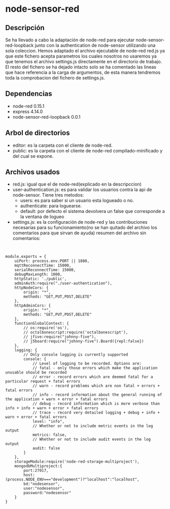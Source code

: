 # node-sensor-red
## Descripción
Se ha llevado a cabo la adaptación de node-red para ejecutar node-sensor-red-loopback junto con la authentication de node-sensor utilizando una sola coleccion.
Hemos adaptado el archivo ejecutable de node-red red.js ya que este fichero acepta parametros los cuales nosotros no usaremos ya que tenemos el archivo settings.js directamente en el directorio de trabajo. 
El resto del fichero se ha dejado intacto solo se ha comentado las lineas que hace referencia a la carga de argumentos, de esta manera tendremos toda la comprobacion del fichero de settings.js.
## Dependencias
- node-red 0.15.1
- express 4.14.0
- node-sensor-red-loopback 0.0.1
## Arbol de directorios
- editor: es la carpeta con el cliente de node-red.
- public: es la carpeta con el cliente de node-red compilado-minificado y del cual se expone.
## Archivos usados
- red.js: igual que el de node-red(explicado en la descripccion)
- user-authentication.js: es para validar los usuarios contra la api de node-sensor. Tiene tres metodos:
     - users: es para saber si un usuario esta logueado o no.
     - authenticate: para loguearse.
     - default: por defecto el sistema devolvera un false que corresponde a la ventana de logueo
- settings.js: es la configuración de node-red y las contribuciones necesarias para su funcionamiento(no se han quitado del archivo los comentarios para que sirvan de ayuda) resumen del archivo sin comentarios:
```


module.exports = {
    uiPort: process.env.PORT || 1880,
    mqttReconnectTime: 15000,
    serialReconnectTime: 15000,
    debugMaxLength: 1000,
    httpStatic: './public',
    adminAuth:require("./user-authentication"),
    httpNodeCors: {
        origin: "*",
        methods: "GET,PUT,POST,DELETE"
    },
    httpAdminCors: {
        origin: "*",
        methods: "GET,PUT,POST,DELETE"
    },
    functionGlobalContext: {
        // os:require('os'),
        // octalbonescript:require('octalbonescript'),
        // jfive:require("johnny-five"),
        // j5board:require("johnny-five").Board({repl:false})
    },
    logging: {
        // Only console logging is currently supported
        console: {
            // Level of logging to be recorded. Options are:
            // fatal - only those errors which make the application unusable should be recorded
            // error - record errors which are deemed fatal for a particular request + fatal errors
            // warn - record problems which are non fatal + errors + fatal errors
            // info - record information about the general running of the application + warn + error + fatal errors
            // debug - record information which is more verbose than info + info + warn + error + fatal errors
            // trace - record very detailed logging + debug + info + warn + error + fatal errors
            level: "info",
            // Whether or not to include metric events in the log output
            metrics: false,
            // Whether or not to include audit events in the log output
            audit: false
        }
    },
    storageModule:require('node-red-storage-multiproject'),
    mongodbMultiproject:{
        port:27017,
        host:(process.NODE_ENV==="development")?"localhost":"localhost",
        bd:"nodesensor",
        user:"nodesensor",
        password:"nodesensor"
    }
}
```